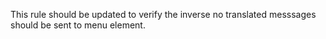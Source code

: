 This rule should be updated to verify the inverse no translated messsages should be sent to menu element.
